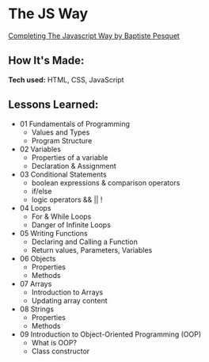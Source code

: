 # The JS Way

[Completing The Javascript Way by Baptiste Pesquet](https://github.com/thejsway)

## How It's Made:

**Tech used:** HTML, CSS, JavaScript

## Lessons Learned:

- 01 Fundamentals of Programming
    - Values and Types
    - Program Structure
- 02 Variables
    - Properties of a variable
    - Declaration & Assignment
- 03 Conditional Statements
    - boolean expressions & comparison operators
    - if/else
    - logic operators && || ! 
- 04 Loops
    - For & While Loops
    - Danger of Infinite Loops
- 05 Writing Functions
    - Declaring and Calling a Function
    - Return values, Parameters, Variables
- 06 Objects
    - Properties
    - Methods
- 07 Arrays
    - Introduction to Arrays
    - Updating array content
- 08 Strings
    - Properties
    - Methods
- 09 Introduction to Object-Oriented Programming (OOP)
    - What is OOP?
    - Class constructor






